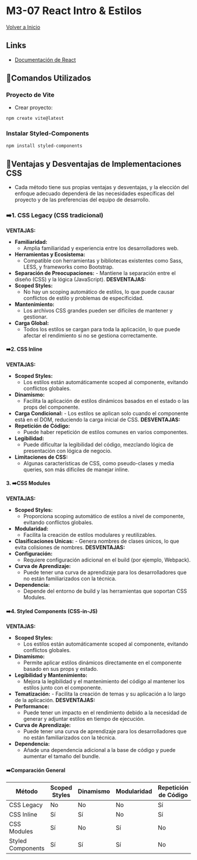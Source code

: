 # M3-07 React Intro & Estilos

[Volver a Inicio](../README.md)

## Links

- [Documentación de React](https://react.dev/)

## 🎯Comandos Utilizados

### Proyecto de Vite

- Crear proyecto:

```bash
npm create vite@latest
```

### Instalar Styled-Components

```bash
npm install styled-components
```

## 🎯Ventajas y Desventajas de Implementaciones CSS

- Cada método tiene sus propias ventajas y desventajas, y la elección del enfoque adecuado dependerá de las necesidades específicas del proyecto y de las preferencias del equipo de desarrollo.

### ➡️1. CSS Legacy (CSS tradicional)

**VENTAJAS:**

- **Familiaridad:**
  - Amplia familiaridad y experiencia entre los desarrolladores web.
- **Herramientas y Ecosistema:**
  - Compatible con herramientas y bibliotecas existentes como Sass, LESS, y frameworks como Bootstrap.
- **Separación de Preocupaciones:** - Mantiene la separación entre el diseño (CSS) y la lógica (JavaScript).
  **DESVENTAJAS:**
- **Scoped Styles:**
  - No hay un scoping automático de estilos, lo que puede causar conflictos de estilo y problemas de especificidad.
- **Mantenimiento:**
  - Los archivos CSS grandes pueden ser difíciles de mantener y gestionar.
- **Carga Global:**
  - Todos los estilos se cargan para toda la aplicación, lo que puede afectar el rendimiento si no se gestiona correctamente.

#### ➡️2. CSS Inline

**VENTAJAS:**

- **Scoped Styles:**
  - Los estilos están automáticamente scoped al componente, evitando conflictos globales.
- **Dinamismo:**
  - Facilita la aplicación de estilos dinámicos basados en el estado o las props del componente.
- **Carga Condicional:** - Los estilos se aplican solo cuando el componente está en el DOM, reduciendo la carga inicial de CSS.
  **DESVENTAJAS:**
- **Repetición de Código:**
  - Puede haber repetición de estilos comunes en varios componentes.
- **Legibilidad:**
  - Puede dificultar la legibilidad del código, mezclando lógica de presentación con lógica de negocio.
- **Limitaciones de CSS:**
  - Algunas características de CSS, como pseudo-clases y media queries, son más difíciles de manejar inline.

#### 3. ➡️CSS Modules

**VENTAJAS:**

- **Scoped Styles:**
  - Proporciona scoping automático de estilos a nivel de componente, evitando conflictos globales.
- **Modularidad:**
  - Facilita la creación de estilos modulares y reutilizables.
- **Clasificaciones Unicas:** - Genera nombres de clases únicos, lo que evita colisiones de nombres.
  **DESVENTAJAS:**
- **Configuración:**
  - Requiere configuración adicional en el build (por ejemplo, Webpack).
- **Curva de Aprendizaje:**
  - Puede tener una curva de aprendizaje para los desarrolladores que no están familiarizados con la técnica.
- **Dependencia:**
  - Depende del entorno de build y las herramientas que soportan CSS Modules.

#### ➡️4. Styled Components (CSS-in-JS)

**VENTAJAS:**

- **Scoped Styles:**
  - Los estilos están automáticamente scoped al componente, evitando conflictos globales.
- **Dinamismo:**
  - Permite aplicar estilos dinámicos directamente en el componente basado en sus props y estado.
- **Legibilidad y Mantenimiento:**
  - Mejora la legibilidad y el mantenimiento del código al mantener los estilos junto con el componente.
- **Tematización:** - Facilita la creación de temas y su aplicación a lo largo de la aplicación.
  **DESVENTAJAS:**
- **Performance:**
  - Puede tener un impacto en el rendimiento debido a la necesidad de generar y adjuntar estilos en tiempo de ejecución.
- **Curva de Aprendizaje:**
  - Puede tener una curva de aprendizaje para los desarrolladores que no están familiarizados con la técnica.
- **Dependencia:**
  - Añade una dependencia adicional a la base de código y puede aumentar el tamaño del bundle.

#### ➡️Comparación General

| Método            | Scoped Styles | Dinamismo | Modularidad | Repetición de Código | Curva de Aprendizaje | Rendimiento | Herramientas y Ecosistema |
| ----------------- | ------------- | --------- | ----------- | -------------------- | -------------------- | ----------- | ------------------------- |
| CSS Legacy        | No            | No        | No          | Sí                   | Baja                 | Bueno       | Alta                      |
| CSS Inline        | Sí            | Sí        | No          | Sí                   | Baja                 | Bueno       | Baja                      |
| CSS Modules       | Sí            | No        | Sí          | No                   | Media                | Bueno       | Media                     |
| Styled Components | Sí            | Sí        | Sí          | No                   | Media/Alta           | Regular     | Alta                      |
